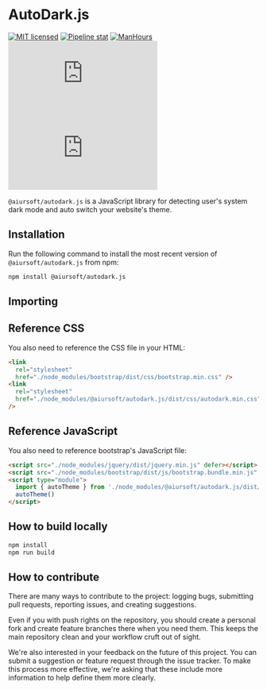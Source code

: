 # AutoDark.js

[![MIT licensed](https://img.shields.io/badge/license-MIT-blue.svg)](https://gitlab.aiursoft.cn/aiursoft/autodark.js/-/blob/master/LICENSE) [![Pipeline stat](https://gitlab.aiursoft.cn/aiursoft/autodark.js/badges/master/pipeline.svg)](https://gitlab.aiursoft.cn/aiursoft/autodark.js/-/pipelines) [![ManHours](https://manhours.aiursoft.cn/r/gitlab.aiursoft.cn/aiursoft/autodark.js.svg)](https://gitlab.aiursoft.cn/aiursoft/autodark.js/-/commits/master?ref_type=heads) [![npm](https://img.shields.io/npm/v/@aiursoft/autodark.js?color=blue)](https://www.npmjs.com/package/@aiursoft/autodark.js) [![npm](https://img.shields.io/npm/dm/@aiursoft/autodark.js)](https://www.npmjs.com/package/@aiursoft/autodark.js)

`@aiursoft/autodark.js` is a JavaScript library for detecting user's system dark mode and auto switch your website's theme.

## Installation

Run the following command to install the most recent version of `@aiursoft/autodark.js` from npm:

```sh
npm install @aiursoft/autodark.js
```

## Importing

## Reference CSS

You also need to reference the CSS file in your HTML:

```html
<link
  rel="stylesheet"
  href="./node_modules/bootstrap/dist/css/bootstrap.min.css" />
<link
  rel="stylesheet"
  href="./node_modules/@aiursoft/autodark.js/dist/css/autodark.min.css"
/>
```

## Reference JavaScript

You also need to reference bootstrap's JavaScript file:

```html
<script src="./node_modules/jquery/dist/jquery.min.js" defer></script>
<script src="./node_modules/bootstrap/dist/js/bootstrap.bundle.min.js" defer></script>
<script type="module">
  import { autoTheme } from './node_modules/@aiursoft/autodark.js/dist/esm/autodark.js'
  autoTheme()
</script>
```

## How to build locally

```bash
npm install
npm run build
```

## How to contribute

There are many ways to contribute to the project: logging bugs, submitting pull requests, reporting issues, and creating suggestions.

Even if you with push rights on the repository, you should create a personal fork and create feature branches there when you need them. This keeps the main repository clean and your workflow cruft out of sight.

We're also interested in your feedback on the future of this project. You can submit a suggestion or feature request through the issue tracker. To make this process more effective, we're asking that these include more information to help define them more clearly.
